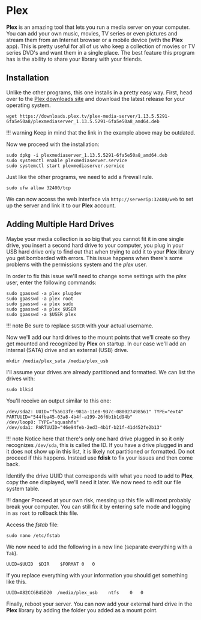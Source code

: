 # Plex

**Plex** is an amazing tool that lets you run a media server on your computer. You can add your own music, movies, TV series or even pictures and stream them from an Internet browser or a mobile device (with the **Plex** app). This is pretty useful for all of us who keep a collection of movies or TV series DVD's and want them in a single place. The best feature this program has is the ability to share your library with your friends.

## Installation

Unlike the other programs, this one installs in a pretty easy way. First, head over to the [Plex downloads site](https://www.plex.tv/media-server-downloads/#plex-media-server) and download the latest release for your operating system.

``` text
wget https://downloads.plex.tv/plex-media-server/1.13.5.5291-6fa5e50a8/plexmediaserver_1.13.5.5291-6fa5e50a8_amd64.deb
```

!!! warning
    Keep in mind that the link in the example above may be outdated.

Now we proceed with the installation:

``` text
sudo dpkg -i plexmediaserver_1.13.5.5291-6fa5e50a8_amd64.deb
sudo systemctl enable plexmediaserver.service
sudo systemctl start plexmediaserver.service
```

Just like the other programs, we need to add a firewall rule.

``` text
sudo ufw allow 32400/tcp
```

We can now access the web interface via `http://serverip:32400/web` to set up the server and link it to our **Plex** account.

## Adding Multiple Hard Drives

Maybe your media collection is so big that you cannot fit it in one single drive, you insert a second hard drive to your computer, you plug in your USB hard drive only to find out that when trying to add it to your **Plex** library you get bombarded with errors. This issue happens when there's some problems with the permissions system and the *plex* user.

In order to fix this issue we'll need to change some settings with the *plex* user, enter the following commands:

``` text
sudo gpasswd -a plex plugdev
sudo gpasswd -a plex root
sudo gpasswd -a plex sudo
sudo gpasswd -a plex $USER
sudo gpasswd -a $USER plex
```

!!! note
    Be sure to replace `$USER` with your actual username.

Now we'll add our hard drives to the mount points that we'll create so they get mounted and recognized by **Plex** on startup. In our case we'll add an internal (SATA) drive and an external (USB) drive.

``` text
mkdir /media/plex_sata /media/plex_usb
```

I'll assume your drives are already partitioned and formatted. We can list the drives with:

``` text
sudo blkid
```

You'll receive an output similar to this one:

``` text
/dev/sda2: UUID="f5a613fe-981a-11e8-937c-080027498561" TYPE="ext4" PARTUUID="544fba45-03a8-4b4f-a199-26f6b1b1d94b"
/dev/loop0: TYPE="squashfs"
/dev/sda1: PARTUUID="46e94feb-2ed3-4b1f-b21f-41d452fe2b13"
```

!!! note
    Notice here that there's only one hard drive plugged in so it only recognizes `/dev/sda`, this is called the ID. If you have a drive plugged in and it does not show up in this list, it is likely not partitioned or formatted. Do not proceed if this happens. Instead use **fdisk** to fix your issues and then come back.

Identify the drive UUID that corresponds with what you need to add to **Plex**, copy the one displayed, we'll need it later. We now need to edit our file system table.

!!! danger
    Proceed at your own risk, messing up this file will most probably break your computer. You can still fix it by entering safe mode and logging in as `root` to rollback this file.

Access the *fstab* file:

``` text
sudo nano /etc/fstab
```

We now need to add the following in a new line (separate everything with a `Tab`).

``` text
UUID=$UUID  $DIR    $FORMAT 0   0
```

If you replace everything with your information you should get something like this.

``` text
UUID=A82CC6B45D20  /media/plex_usb    ntfs    0   0
```

Finally, reboot your server. You can now add your external hard drive in the **Plex** library by adding the folder you added as a mount point.
